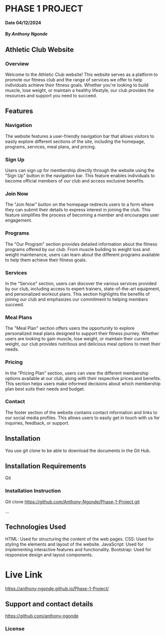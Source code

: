 # PHASE 1 PROJECT

#### Date 04/12/2024

#### By *Anthony Ngonde*


## Athletic Club Website
### Overview
Welcome to the Athletic Club website! This website serves as a platform to promote our fitness club and the range of services we offer to help individuals achieve their fitness goals. Whether you're looking to build muscle, lose weight, or maintain a healthy lifestyle, our club provides the resources and support you need to succeed.

## Features
### Navigation
The website features a user-friendly navigation bar that allows visitors to easily explore different sections of the site, including the homepage, programs, services, meal plans, and pricing.

### Sign Up
Users can sign up for membership directly through the website using the "Sign Up" button in the navigation bar. This feature enables individuals to become official members of our club and access exclusive benefits.

### Join Now
The "Join Now" button on the homepage redirects users to a form where they can submit their details to express interest in joining the club. This feature simplifies the process of becoming a member and encourages user engagement.

### Programs
The "Our Program" section provides detailed information about the fitness programs offered by our club. From muscle building to weight loss and weight maintenance, users can learn about the different programs available to help them achieve their fitness goals.

### Services
In the "Service" section, users can discover the various services provided by our club, including access to expert trainers, state-of-the-art equipment, and personalized workout plans. This section highlights the benefits of joining our club and emphasizes our commitment to helping members succeed.

### Meal Plans
The "Meal Plan" section offers users the opportunity to explore personalized meal plans designed to support their fitness journey. Whether users are looking to gain muscle, lose weight, or maintain their current weight, our club provides nutritious and delicious meal options to meet their needs.

### Pricing
In the "Pricing Plan" section, users can view the different membership options available at our club, along with their respective prices and benefits. This section helps users make informed decisions about which membership plan best suits their needs and budget.

### Contact
The footer section of the website contains contact information and links to our social media profiles. This allows users to easily get in touch with us for inquiries, feedback, or support.

## Installation
You use git clone to be able to download the documents in the Git Hub.

## Installation Requirements
Git

### Installation Instruction
Git clone https://github.com/Anthony-Ngonde/Phase-1-Project.git

...

## Technologies Used
HTML: Used for structuring the content of the web pages.
CSS: Used for styling the elements and layout of the website.
JavaScript: Used for implementing interactive features and functionality.
Bootstrap: Used for responsive design and layout components.

# Live Link
https://anthony-ngonde.github.io/Phase-1-Project/

## Support and contact details
https://github.com/anthony-ngonde

### License







